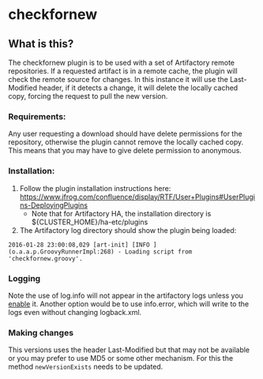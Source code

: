 # checkfornew

## What is this?

The checkfornew	plugin is to be used with a set of Artifactory remote repositories. If a requested artifact is in a remote cache, the plugin will check the remote source for changes. In this instance it will use the Last-Modified header, if it detects a change, it will delete the locally cached copy, forcing the request to pull the new version.


### Requirements:

Any user requesting a download should have delete permissions for the repository, otherwise the plugin cannot remove the locally cached copy. This means that you may have to give delete permission to anonymous.


### Installation:

1. Follow the plugin installation instructions here: https://www.jfrog.com/confluence/display/RTF/User+Plugins#UserPlugins-DeployingPlugins
   * Note that for Artifactory HA, the installation directory is ${CLUSTER_HOME}/ha-etc/plugins
2. The Artifactory log directory should show the plugin being loaded:
```
2016-01-28 23:00:08,029 [art-init] [INFO ] (o.a.a.p.GroovyRunnerImpl:268) - Loading script from 'checkfornew.groovy'.
```

### Logging

Note the use of log.info will not appear in the artifactory logs unless you [enable](https://www.jfrog.com/confluence/display/RTF/User+Plugins#UserPlugins-ControllingPluginLogLevel) it. Another option would be to use info.error, which will write to the logs even without changing logback.xml.

### Making changes
This versions uses the header Last-Modified but that may not be available or you may prefer to use MD5 or some other mechanism. For this the method `newVersionExists` needs to be updated. 
